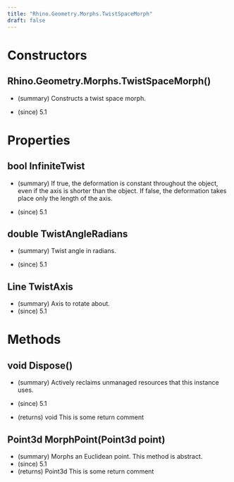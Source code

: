 ```yaml
---
title: "Rhino.Geometry.Morphs.TwistSpaceMorph"
draft: false
---
```


# Constructors
## Rhino.Geometry.Morphs.TwistSpaceMorph()
- (summary) 
     Constructs a twist space morph.
     
- (since) 5.1
# Properties
## bool InfiniteTwist
- (summary) 
     If true, the deformation is constant throughout the object, even if the axis is shorter than the object. 
     If false, the deformation takes place only the length of the axis.
     
- (since) 5.1
## double TwistAngleRadians
- (summary) 
     Twist angle in radians.
     
- (since) 5.1
## Line TwistAxis
- (summary) Axis to rotate about.
- (since) 5.1
# Methods
## void Dispose()
- (summary) 
     Actively reclaims unmanaged resources that this instance uses.
     
- (since) 5.1
- (returns) void This is some return comment
## Point3d MorphPoint(Point3d point)
- (summary) Morphs an Euclidean point. This method is abstract.
- (since) 5.1
- (returns) Point3d This is some return comment
